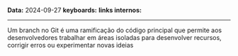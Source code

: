
**Data:** 2024-09-27
**keyboards:** 
**links internos:** 
___

Um branch no Git é uma ramificação do código principal que permite aos desenvolvedores trabalhar em áreas isoladas para desenvolver recursos, corrigir erros ou experimentar novas ideias